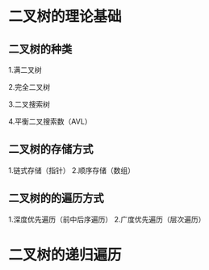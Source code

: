 # 二叉树的理论基础
## 二叉树的种类
1.满二叉树

2.完全二叉树

3.二叉搜索树

4.平衡二叉搜索数（AVL）

## 二叉树的存储方式
1.链式存储（指针）
2.顺序存储（数组）

## 二叉树的的遍历方式
1.深度优先遍历（前中后序遍历）
2.广度优先遍历（层次遍历）

# 二叉树的递归遍历
